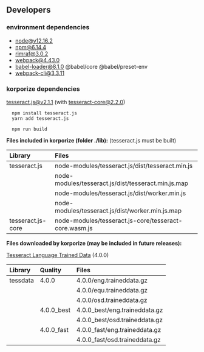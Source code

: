 ## Developers

### environment dependencies

- node@v12.16.2
- npm@6.14.4
- rimraf@3.0.2
- webpack@4.43.0
- babel-loader@8.1.0 @babel/core @babel/preset-env
- webpack-cli@3.3.11

### korporize dependencies

[tesseract.js@v2.1.1](https://github.com/naptha/tesseract.js) (with tesseract-core@2.2.0)

```
  npm install tesseract.js
  yarn add tesseract.js

  npm run build
```

**Files included in korporize (folder ./lib):**
(tesseract.js must be built)

| Library           | Files                                                 |
|:------------------|:------------------------------------------------------|
| tesseract.js      | node-modules/tesseract.js/dist/tesseract.min.js       |
|                   | node-modules/tesseract.js/dist/tesseract.min.js.map   |
|                   | node-modules/tesseract.js/dist/worker.min.js          |
|                   | node-modules/tesseract.js/dist/worker.min.js.map      |
| tesseract.js-core | node-modules/tesseract.js-core/tesseract-core.wasm.js |

**Files downloaded by korporize (may be included in future releases):**

[Tesseract Language Trained Data](https://github.com/naptha/tessdata) (4.0.0)

| Library  | Quality    | Files                         |
|:---------|:-----------|:------------------------------|
| tessdata | 4.0.0      | 4.0.0/eng.traineddata.gz      |
|          |            | 4.0.0/equ.traineddata.gz      |
|          |            | 4.0.0/osd.traineddata.gz      |
|          | 4.0.0_best | 4.0.0_best/eng.traineddata.gz |
|          |            | 4.0.0_best/osd.traineddata.gz |
|          | 4.0.0_fast | 4.0.0_fast/eng.traineddata.gz |
|          |            | 4.0.0_fast/osd.traineddata.gz |